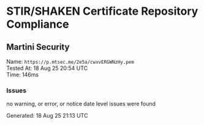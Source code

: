 # STIR/SHAKEN Certificate Repository Compliance

## Martini Security

Name: `https://p.mtsec.me/2e5a/cwxvERGWNzHy.pem`\
Tested At: 18 Aug 25 20:54 UTC\
Time: 146ms

### Issues

no warning, or error, or notice date level issues were found

Generated: 18 Aug 25 21:13 UTC
